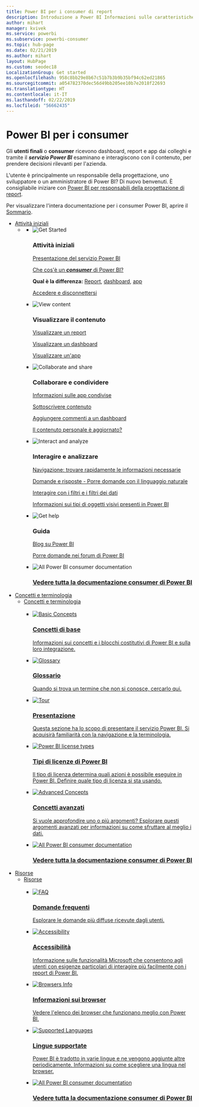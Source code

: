 ```yaml
---
title: Power BI per i consumer di report
description: Introduzione a Power BI Informazioni sulle caratteristiche e le funzionalità di Power BI e sulle potenzialità offerte per i consumer e gli utenti finali di Power BI.
author: mihart
manager: kvivek
ms.service: powerbi
ms.subservice: powerbi-consumer
ms.topic: hub-page
ms.date: 02/21/2019
ms.author: mihart
layout: HubPage
ms.custom: seodec18
LocalizationGroup: Get started
ms.openlocfilehash: 958c8bb29e8b67c51b7b3b9b35bf94c62ed21865
ms.sourcegitcommit: a054782370dec56d49bb205ee10b7e2018f22693
ms.translationtype: HT
ms.contentlocale: it-IT
ms.lasthandoff: 02/22/2019
ms.locfileid: "56662435"
---
```

<div id="main" class="v2">
      <div class="container">
            <h1 class="">Power BI per i consumer</h1>
            <p>Gli <b>utenti finali</b> o <b>consumer</b> ricevono dashboard, report e app dai colleghi e tramite il <b><i>servizio Power BI</i></b> esaminano e interagiscono con il contenuto, per prendere decisioni rilevanti per l'azienda.</p>
            <p>L'utente è principalmente un responsabile della progettazione, uno sviluppatore o un amministratore di Power BI? Di nuovo benvenuti. È consigliabile iniziare con <a href="../power-bi-creator-landing.md">Power BI per responsabili della progettazione di report</a>.</p>
            <p>Per visualizzare l'intera documentazione per i consumer Power BI, aprire il <a href="end-user-consumer.md">Sommario</a>.</p>
            <ul class="pivots">
            <li>
                <a href="#get-started" data-linktype="self-bookmark">Attività iniziali</a>
                <ul id="get-started" class="cardsF">
                    <li>
                        <a data-default="true" href="#getstarted" data-linktype="self-bookmark"></a>
                        <ul id="getstarted" class="cardsF">
                            <li>
                                <div class="cardSize">
                                    <div class="cardPadding">
                                        <div class="card">
                                            <div class="cardImageOuter">
                                                <div class="cardImage">
                                                    <img alt="Get Started" src="media/end-user-consumer/get-started.svg" data-linktype="relative-path">
                                                </div>
                                            </div>
                                            <div class="cardText">
                                                <h3>Attività iniziali</h3>
                                                <p><a href="/power-bi/service-get-started" data-linktype="absolute-path">Presentazione del servizio Power BI</a></p>
                                                <p><a href="/power-bi/consumer/end-user-consumer" data-linktype="absolute-path">Che cos'è un <b><i>consumer</i></b> di Power BI?</a></p>
                                                <p><b>Qual è la differenza:</b> <a href="/power-bi/consumer/end-user-reports" data-linktype="absolute-path">Report</a>, <a href="/power-bi/consumer/end-user-dashboards" data-linktype="absolute-path">dashboard</a>, <a href="/power-bi/consumer/end-user-apps" data-linktype="absolute-path">app</a></p>
                                                <p><a href="/power-bi/consumer/end-user-sign-in" data-linktype="absolute-path">Accedere e disconnettersi</a></p>
                                            </div>
                                        </div>
                                    </div>
                                </div>
                            </li>
                            <li>
                                <div class="cardSize">
                                    <div class="cardPadding">
                                        <div class="card">
                                            <div class="cardImageOuter">
                                                <div class="cardImage">
                                                    <img alt="View content" src="media/end-user-consumer/view-content.svg" data-linktype="relative-path">
                                                </div>
                                            </div>
                                            <div class="cardText">
                                                <h3>Visualizzare il contenuto</h3>
                                                <p><a href="/power-bi/consumer/end-user-report-open" data-linktype="absolute-path">Visualizzare un report</a></p>
                                                <p><a href="/power-bi/consumer/end-user-dashboard-open" data-linktype="absolute-path">Visualizzare un dashboard</a></p>
                                                <p><a href="/power-bi/consumer/end-user-app-view" data-linktype="absolute-path">Visualizzare un'app</a></p>
                                            </div>
                                        </div>
                                    </div>
                                </div>
                            </li>
                            <li>
                                <div class="cardSize">
                                    <div class="cardPadding">
                                        <div class="card">
                                            <div class="cardImageOuter">
                                                <div class="cardImage">
                                                    <img alt="Collaborate and share" src="media/end-user-consumer/collaborate-share.svg" data-linktype="relative-path">
                                                </div>
                                            </div>
                                            <div class="cardText">
                                                <h3>Collaborare e condividere</h3>
                                                <p><a href="/power-bi/consumer/end-user-apps" data-linktype="absolute-path">Informazioni sulle app condivise</a></p>
                                                <p><a href="/power-bi/consumer/end-user-subscribe" data-linktype="absolute-path">Sottoscrivere contenuto</a></p>
                                                <p><a href="/power-bi/consumer/end-user-comment" data-linktype="absolute-path">Aggiungere commenti a un dashboard</a></p>
                                                <p><a href="/power-bi/consumer/end-user-fresh" data-linktype="absolute-path">Il contenuto personale è aggiornato?</a></p>
                                            </div>
                                        </div>
                                    </div>
                                </div>
                            </li>
                            <li>
                                <div class="cardSize">
                                    <div class="cardPadding">
                                        <div class="card">
                                            <div class="cardImageOuter">
                                                <div class="cardImage">
                                                    <img alt="Interact and analyze" src="media/end-user-consumer/interact-analyze.svg" data-linktype="relative-path">
                                                </div>
                                            </div>
                                            <div class="cardText">
                                                <h3>Interagire e analizzare</h3>
                                                <p><a href="/power-bi/consumer/end-user-experience" data-linktype="absolute-path">Navigazione: trovare rapidamente le informazioni necessarie</a></p>
                                                <p><a href="/power-bi/consumer/end-user-q-and-a" data-linktype="absolute-path">Domande e risposte - Porre domande con il linguaggio naturale</a></p>
                                                <p><a href="/power-bi/consumer/end-user-report-filter" data-linktype="absolute-path">Interagire con i filtri e i filtri dei dati</a></p>
                                                <p><a href="/power-bi/consumer/end-user-visual-type" data-linktype="absolute-path">Informazioni sui tipi di oggetti visivi presenti in Power BI</a></p>
                                            </div>
                                        </div>
                                    </div>
                                </div>
                            </li>
                            <li>
                                <div class="cardSize">
                                    <div class="cardPadding">
                                        <div class="card">
                                            <div class="cardImageOuter">
                                                <div class="cardImage">
                                                    <img alt="Get help" src="media/end-user-consumer/get-help.svg" data-linktype="relative-path">
                                                </div>
                                            </div>
                                            <div class="cardText">
                                                <h3>Guida</h3>
                                            <!--    <p><a href="/power-bi/guided-learning/index" data-linktype="absolute-path">Microsoft LEARN self-paced training</a></p>
                                               --> <p><a href="https://powerbi.microsoft.com/blog/" data-linktype="absolute-path">Blog su Power BI</a></p>
                                                <p><a href="http://community.powerbi.com/" data-linktype="absolute-path">Porre domande nei forum di Power BI</a></p>
                                            </div>
                                        </div>
                                    </div>
                                </div>
                            </li>
                            <li>
                                <div class="cardSize">
                                    <div class="cardPadding">
                                        <div class="card">
                                            <div class="cardImageOuter">
                                                <div class="cardImage">
                                                    <img alt="All Power BI consumer documentation" src="media/end-user-consumer/see-all.svg" data-linktype="relative-path">
                                                </div>
                                            </div>
                                            <div class="cardText">
                                                <a href="end-user-consumer.md" data-linktype="absolute-path">
                                                <h3>Vedere tutta la documentazione consumer di Power BI</h3></a>
                                            </div>
                                        </div>
                                    </div>
                                </div>
                            </li>
                        </ul>
                    </li>
                </ul>
            </li>
            <li>
                <a href="#concepts-terminology" data-linktype="self-bookmark">Concetti e terminologia</a>
                <ul id="concepts-terminology">
                    <li>
                        <a href="#conceptsterminology" data-linktype="self-bookmark">Concetti e terminologia</a>
                        <ul id="conceptsterminology" class="cardsC">
                            <br>
                            <li>
                                <a href="/power-bi/consumer/End-user-basic-concepts" data-linktype="absolute-path">
                                    <div class="cardSize">
                                        <div class="cardPadding">
                                            <div class="card">
                                                <div class="cardImageOuter">
                                                    <div class="cardImage bgdAccent1">
                                                        <img src="media/end-user-consumer/basic-concepts.svg" alt="Basic Concepts" data-linktype="relative-path">
                                                    </div>
                                                </div>
                                                <div class="cardText">
                                                    <h3>Concetti di base</h3>
                                                    <p>Informazioni sui concetti e i blocchi costitutivi di Power BI e sulla loro integrazione.</p>
                                                </div>
                                            </div>
                                        </div>
                                    </div>
                                </a>
                            </li>
                            <li>
                                <a href="/power-bi/consumer/End-user-glossary" data-linktype="absolute-path">
                                    <div class="cardSize">
                                        <div class="cardPadding">
                                            <div class="card">
                                                <div class="cardImageOuter">
                                                    <div class="cardImage bgdAccent1">
                                                        <img src="media/end-user-consumer/glossary.svg" alt="Glossary" data-linktype="relative-path">
                                                    </div>
                                                </div>
                                                <div class="cardText">
                                                    <h3>Glossario</h3>
                                                    <p>Quando si trova un termine che non si conosce, cercarlo qui.</p>
                                                </div>
                                            </div>
                                        </div>
                                    </div>
                                </a>
                            </li>
                            <li>
                                <a href="/power-bi/consumer/end-user-experience" data-linktype="absolute-path">
                                    <div class="cardSize">
                                        <div class="cardPadding">
                                            <div class="card">
                                                <div class="cardImageOuter">
                                                    <div class="cardImage bgdAccent1">
                                                        <img src="media/end-user-consumer/tour.svg" alt="Tour" data-linktype="relative-path">
                                                    </div>
                                                </div>
                                                <div class="cardText">
                                                    <h3>Presentazione</h3>
                                                    <p>Questa sezione ha lo scopo di presentare il servizio Power BI. Si acquisirà familiarità con la navigazione e la terminologia.</p>
                                                </div>
                                            </div>
                                        </div>
                                    </div>
                                </a>
                            </li>
                            <li>
                                <a href="/power-bi/service-admin-licensing-organization" data-linktype="absolute-path">
                                    <div class="cardSize">
                                        <div class="cardPadding">
                                            <div class="card">
                                                <div class="cardImageOuter">
                                                    <div class="cardImage bgdAccent1">
                                                        <img src="media/end-user-consumer/power-bi-license-types.svg" alt="Power BI license types" data-linktype="relative-path">
                                                    </div>
                                                </div>
                                                <div class="cardText">
                                                    <h3>Tipi di licenze di Power BI</h3>
                                                    <p>Il tipo di licenza determina quali azioni è possibile eseguire in Power BI. Definire quale tipo di licenza si sta usando.</p>
                                                </div>
                                            </div>
                                        </div>
                                    </div>
                                </a>
                            </li>
                            <li>
                                <a href="/power-bi/consumer/end-user-featured" data-linktype="absolute-path">
                                    <div class="cardSize">
                                        <div class="cardPadding">
                                            <div class="card">
                                                <div class="cardImageOuter">
                                                    <div class="cardImage bgdAccent1">
                                                        <img src="media/end-user-consumer/advanced-concepts.svg" alt="Advanced Concepts" data-linktype="relative-path">
                                                    </div>
                                                </div>
                                                <div class="cardText">
                                                    <h3>Concetti avanzati</h3>
                                                    <p>Si vuole approfondire uno o più argomenti? Esplorare questi argomenti avanzati per informazioni su come sfruttare al meglio i dati. </p>
                                                </div>
                                            </div>
                                        </div>
                                    </div>
                                </a>
                            </li>
                            <li>
                                <a href="end-user-consumer.md" data-linktype="absolute-path">
                                    <div class="cardSize">
                                        <div class="cardPadding">
                                            <div class="card">
                                                <div class="cardImageOuter">
                                                    <div class="cardImage bgdAccent1">
                                                        <img src="media/end-user-consumer/See_All_400x140.svg" alt="All Power BI consumer documentation" data-linktype="relative-path">
                                                    </div>
                                                </div>
                                                <div class="cardText">
                                                    <h3>Vedere tutta la documentazione consumer di Power BI</h3>
                                                </div>
                                            </div>
                                        </div>
                                    </div>
                                </a>
                            </li>
                        </ul>
                    </li>
                </ul>
            </li>
            <li>
                <a href="#resources" data-linktype="self-bookmark">Risorse</a>
                <ul id="resources">
                    <li>
                        <a href="#resources" data-linktype="self-bookmark">Risorse</a>
                        <ul id="resources" class="cardsC">
                            <br>
                            <li>
                                <a href="/power-bi/consumer/end-user-faq" data-linktype="absolute-path">
                                    <div class="cardSize">
                                        <div class="cardPadding">
                                            <div class="card">
                                                <div class="cardImageOuter">
                                                    <div class="cardImage bgdAccent1">
                                                        <img src="media/end-user-consumer/faq.svg" alt="FAQ" data-linktype="relative-path">
                                                    </div>
                                                </div>
                                                <div class="cardText">
                                                    <h3>Domande frequenti</h3>
                                                    <p>Esplorare le domande più diffuse ricevute dagli utenti.</p>
                                                </div>
                                            </div>
                                        </div>
                                    </div>
                                </a>
                            </li>
                            <li>
                                <a href="/power-bi/desktop-accessibility" data-linktype="absolute-path">
                                    <div class="cardSize">
                                        <div class="cardPadding">
                                            <div class="card">
                                                <div class="cardImageOuter">
                                                    <div class="cardImage bgdAccent1">
                                                        <img src="media/end-user-consumer/accessibility.svg" alt="Accessibility" data-linktype="relative-path">
                                                    </div>
                                                </div>
                                                <div class="cardText">
                                                    <h3>Accessibilità</h3>
                                                    <p>Informazione sulle funzionalità Microsoft che consentono agli utenti con esigenze particolari di interagire più facilmente con i report di Power BI. </p>
                                                </div>
                                            </div>
                                        </div>
                                    </div>
                                </a>
                            </li>                            
                            <li>
                                <a href="/power-bi/consumer/end-user-browsers" data-linktype="absolute-path">
                                    <div class="cardSize">
                                        <div class="cardPadding">
                                            <div class="card">
                                                <div class="cardImageOuter">
                                                    <div class="cardImage bgdAccent1">
                                                        <img src="media/end-user-consumer/browser-info.svg" alt="Browsers Info" data-linktype="relative-path">
                                                    </div>
                                                </div>
                                                <div class="cardText">
                                                    <h3>Informazioni sui browser</h3>
                                                    <p>Vedere l'elenco dei browser che funzionano meglio con Power BI. </p>
                                                </div>
                                            </div>
                                        </div>
                                    </div>
                                </a>
                            </li>
                            <li>
                                <a href="/power-bi/supported-languages-countries-regions" data-linktype="absolute-path">
                                    <div class="cardSize">
                                        <div class="cardPadding">
                                            <div class="card">
                                                <div class="cardImageOuter">
                                                    <div class="cardImage bgdAccent1">
                                                        <img src="media/end-user-consumer/supported-languages.svg" alt="Supported Languages" data-linktype="relative-path">
                                                    </div>
                                                </div>
                                                <div class="cardText">
                                                    <h3>Lingue supportate</h3>
                                                    <p>Power BI è tradotto in varie lingue e ne vengono aggiunte altre periodicamente. Informazioni su come scegliere una lingua nel browser. </p>
                                                </div>
                                            </div>
                                        </div>
                                    </div>
                                </a>
                            </li>
                            <li>
                                <a href="end-user-consumer.md" data-linktype="absolute-path">
                                    <div class="cardSize">
                                        <div class="cardPadding">
                                            <div class="card">
                                                <div class="cardImageOuter">
                                                    <div class="cardImage bgdAccent1">
                                                        <img src="media/end-user-consumer/See_All_400x140.svg" alt="All Power BI consumer documentation" data-linktype="relative-path">
                                                    </div>
                                                </div>
                                                <div class="cardText">
                                                    <h3>Vedere tutta la documentazione consumer di Power BI</h3>
                                                </div>
                                            </div>
                                        </div>
                                    </div>
                                </a>
                            </li>
                        </ul>
                    </li>
                </ul>
            </li>
            </ul> 
      </div>
</div>

